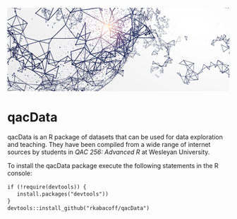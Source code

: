![](image.png)

# qacData

qacData is an R package of datasets that can be used for data exploration and teaching. They have been compiled from a wide range of internet sources by students in *QAC 256: Advanced R* at Wesleyan University.

To install the qacData package execute the following statements in the R console:

```
if (!require(devtools)) {
   install.packages("devtools"))
}
devtools::install_github("rkabacoff/qacData")
```
